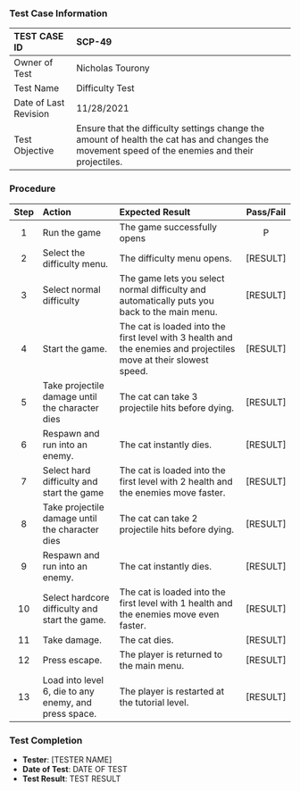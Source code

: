 ### Test Case Information
| TEST CASE ID | SCP-49 |
| :--- | :--- |
| Owner of Test | Nicholas Tourony |
| Test Name | Difficulty Test |
| Date of Last Revision | 11/28/2021 |
| Test Objective | Ensure that the difficulty settings change the amount of health the cat has and changes the movement speed of the enemies and their projectiles. |

### Procedure

|Step | Action | Expected Result | Pass/Fail     |
|:---:| :---        |    :----  | :---: |
|1| Run the game| The game successfully opens |P|
|2| Select the difficulty menu. | The difficulty menu opens. | [RESULT] |
|3| Select normal difficulty | The game lets you select normal difficulty and automatically puts you back to the main menu. | [RESULT] |
|4| Start the game. | The cat is loaded into the first level with 3 health and the enemies and projectiles move at their slowest speed. | [RESULT] |
|5| Take projectile damage until the character dies | The cat can take 3 projectile hits before dying. | [RESULT] |
|6| Respawn and run into an enemy. | The cat instantly dies. | [RESULT] |
|7| Select hard difficulty and start the game | The cat is loaded into the first level with 2 health and the enemies move faster. | [RESULT] |
|8| Take projectile damage until the character dies | The cat can take 2 projectile hits before dying. | [RESULT] |
|9| Respawn and run into an enemy. | The cat instantly dies. | [RESULT] |
|10| Select hardcore difficulty and start the game.  | The cat is loaded into the first level with 1 health and the enemies move even faster. | [RESULT] |
|11| Take damage. | The cat dies. | [RESULT] |
|12| Press escape. | The player is returned to the main menu. | [RESULT] |
|13| Load into level 6, die to any enemy, and press space. | The player is restarted at the tutorial level. | [RESULT] |

### Test Completion
- **Tester**: [TESTER NAME]
- **Date of Test**: DATE OF TEST
- **Test Result**: TEST RESULT